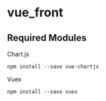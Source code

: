 # vue_front


## Required Modules
Chart.js
```
npm install --save vue-chartjs
```
Vuex
```
npm install --save vuex
```
